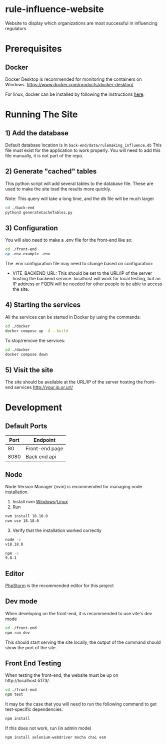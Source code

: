 # rule-influence-website
Website to display which organizations are most successful in influencing regulators

# Prerequisites
## Docker
Docker Desktop is recommended for monitoring the containers on Windows.
https://www.docker.com/products/docker-desktop/

For linux, docker can be installed by following the instructions [here](https://docs.docker.com/engine/install/ubuntu/#installation-methods).

# Running The Site
## 1) Add the database
Default database location is in `back-end/data/rulemaking_influence.db`
This file must exist for the application to work properly. 
You will need to add this file manually, it is not part of the repo.

## 2) Generate "cached" tables
This python script will add several tables to the database file.
These are used to make the site load the results more quickly.

Note: This query will take a long time, and the db file will be much larger
```bash
cd ./back-end
python3 generateCacheTables.py
```

## 3) Configuration
You will also need to make a .env file for the front-end like so:
```bash
cd ./front-end
cp .env.example .env
```
The .env configuration file may need to change based on configuration:
- VITE_BACKEND_URL: This should be set to the URL/IP of the server hosting the backend service. localhost will work for local testing, but an IP address or FQDN will be needed for other people to be able to access the site.
## 4) Starting the services
All the services can be started in Docker by using the commands:
```bash
cd ./docker
docker compose up -d --build
```
To stop/remove the services:
```bash
cd ./docker
docker compose down
```

## 5) Visit the site
The site should be available at the URL/IP of the server hosting the front-end services http://your.ip.or.url/

# Development
## Default Ports
| Port | Endpoint       |
|------|----------------|
| 80   | Front-end page | 
| 8080 | Back end api   |

## Node
Node Version Manager (nvm) is recommended for managing node installation.

1. Install nvm [Windows](https://github.com/coreybutler/nvm-windows/releases)/[Linux](https://github.com/nvm-sh/nvm#installing-and-updating)
2. Run
```bash
nvm install 18.18.0
nvm use 18.18.0
```
3. Verify that the installation worked correctly
```bash
node -v
v18.18.0
```
```bash
npm -v
9.8.1
```
## Editor
[PhpStorm](https://www.jetbrains.com/phpstorm/) is the recommended editor for this project

## Dev mode
When developing on the front-end, it is recommended to use vite's dev mode
```bash
cd ./front-end
npm run dev
```
This should start serving the site locally, the output of the command should show the port of the site.

## Front End Testing

When testing the front-end, the website must be up on http://localhost:5173/. 
```bash
cd ./front-end
npm test
```
It may be the case that you will need to run the following command to get test-specific dependencies.
```bash
npm install
```
If this does not work, run (in admin mode)
```bash
npm install selenium-webdriver mocha chai esm
```

